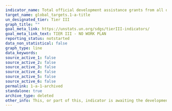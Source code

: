 ```yaml
---
indicator_name: Total official development assistance grants from all donors that focus on poverty reduction as a share of the recipient country’s gross national income
target_name: global_targets.1-a-title
un_designated_tier: Tier III
graph_title: ""
goal_meta_link: https://unstats.un.org/sdgs/tierIII-indicators/
goal_meta_link_text: TIER III - NO WORK PLAN
reporting_status: notstarted
data_non_statistical: false
graph_type: line
data_keywords:  
source_active_1: false
source_active_2: false
source_active_3: false
source_active_4: false
source_active_5: false
source_active_6: false
permalink: 1-a-1-archived
standalone: true
archive_type: deleted
other_info: This, or part of this, indicator is awaiting the development of internationally established methodology and standards (classified by the UN as tier 3).
---
```

